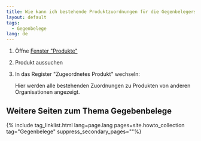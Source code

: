 ```yaml
---
title: Wie kann ich bestehende Produktzuordnungen für die Gegenbelegerstellung einsehen ?
layout: default
tags:
  - Gegenbelege
lang: de
---
```


1. Öffne [Fenster "Produkte"](Wie_finde_und_öffne_ich_ein_Fenster)
1. Produkt aussuchen 
1. In das Register "Zugeordnetes Produkt" wechseln:

   Hier werden alle bestehenden Zuordnungen zu Produkten von anderen Organisationen angezeigt.

   

## Weitere Seiten zum Thema Gegebenbelege

{% include tag_linklist.html lang=page.lang pages=site.howto_collection tag="Gegenbelege" suppress_secondary_pages=""%}
